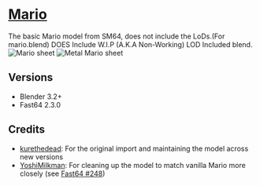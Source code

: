 # [Mario](mario.blend)
The basic Mario model from SM64, does not include the LoDs.(For mario.blend)
DOES Include W.I.P (A.K.A Non-Working) LOD Included blend.
![Mario sheet](sheet.png)
![Metal Mario sheet](sheet_metal.png)

## Versions
- Blender 3.2+
- Fast64 2.3.0

## Credits
- [kurethedead](https://github.com/kurethedead): For the original import and maintaining the model across new versions
- [YoshiMilkman](https://github.com/YoshiMilkman): For cleaning up the model to match vanilla Mario more closely (see [Fast64 #248](https://github.com/Fast-64/fast64/pull/248))